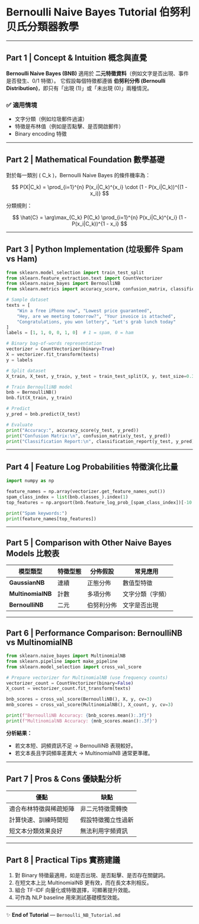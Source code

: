 # Bernoulli Naive Bayes Tutorial 伯努利贝氏分類器教學

---

## Part 1 | Concept & Intuition 概念與直覺

**Bernoulli Naive Bayes (BNB)** 適用於 **二元特徵資料**（例如文字是否出現、事件是否發生、0/1 特徵）。
它假設每個特徵都遵循 **伯努利分佈 (Bernoulli Distribution)**，即只有「出現 (1)」或「未出現 (0)」兩種情況。

### ✅ 適用情境
- 文字分類（例如垃圾郵件過濾）  
- 特徵是布林值（例如是否點擊、是否開啟郵件）  
- Binary encoding 特徵

---

## Part 2 | Mathematical Foundation 數學基礎

對於每一類別 \( C_k \)，Bernoulli Naive Bayes 的條件機率為：

$$
P(X|C_k) = \prod_{i=1}^{n} P(x_i|C_k)^{x_i} \cdot (1 - P(x_i|C_k))^{(1 - x_i)}
$$

分類規則：

$$
\hat{C} = \arg\max_{C_k} P(C_k) \prod_{i=1}^{n} P(x_i|C_k)^{x_i} (1 - P(x_i|C_k))^{1 - x_i}
$$

---

## Part 3 | Python Implementation (垃圾郵件 Spam vs Ham)

```python
from sklearn.model_selection import train_test_split
from sklearn.feature_extraction.text import CountVectorizer
from sklearn.naive_bayes import BernoulliNB
from sklearn.metrics import accuracy_score, confusion_matrix, classification_report

# Sample dataset
texts = [
    "Win a free iPhone now", "Lowest price guaranteed",
    "Hey, are we meeting tomorrow?", "Your invoice is attached",
    "Congratulations, you won lottery", "Let's grab lunch today"
]
labels = [1, 1, 0, 0, 1, 0]  # 1 = spam, 0 = ham

# Binary bag-of-words representation
vectorizer = CountVectorizer(binary=True)
X = vectorizer.fit_transform(texts)
y = labels

# Split dataset
X_train, X_test, y_train, y_test = train_test_split(X, y, test_size=0.3, random_state=42)

# Train BernoulliNB model
bnb = BernoulliNB()
bnb.fit(X_train, y_train)

# Predict
y_pred = bnb.predict(X_test)

# Evaluate
print("Accuracy:", accuracy_score(y_test, y_pred))
print("Confusion Matrix:\n", confusion_matrix(y_test, y_pred))
print("Classification Report:\n", classification_report(y_test, y_pred))
```

---

## Part 4 | Feature Log Probabilities 特徵演化比量

```python
import numpy as np

feature_names = np.array(vectorizer.get_feature_names_out())
spam_class_index = list(bnb.classes_).index(1)
top_features = np.argsort(bnb.feature_log_prob_[spam_class_index])[-10:]

print("Spam keywords:")
print(feature_names[top_features])
```

---

## Part 5 | Comparison with Other Naive Bayes Models 比較表

| 模型類型 | 特徵型態 | 分佈假設 | 常見應用 |
|-----------|-----------|-----------|-----------|
| **GaussianNB** | 連續 | 正態分佈 | 數值型特徵 |
| **MultinomialNB** | 計數 | 多項分佈 | 文字分類（字頻） |
| **BernoulliNB** | 二元 | 伯努利分佈 | 文字是否出現 |

---

## Part 6 | Performance Comparison: BernoulliNB vs MultinomialNB

```python
from sklearn.naive_bayes import MultinomialNB
from sklearn.pipeline import make_pipeline
from sklearn.model_selection import cross_val_score

# Prepare vectorizer for MultinomialNB (use frequency counts)
vectorizer_count = CountVectorizer(binary=False)
X_count = vectorizer_count.fit_transform(texts)

bnb_scores = cross_val_score(BernoulliNB(), X, y, cv=3)
mnb_scores = cross_val_score(MultinomialNB(), X_count, y, cv=3)

print(f"BernoulliNB Accuracy: {bnb_scores.mean():.3f}")
print(f"MultinomialNB Accuracy: {mnb_scores.mean():.3f}")
```

**分析結果：**
- 若文本短、詞頻資訊不足 → BernoulliNB 表現較好。
- 若文本長且字詞頻率差異大 → MultinomialNB 通常更準確。

---

## Part 7 | Pros & Cons 優缺點分析

| 優點 | 缺點 |
|------|------|
| 適合布林特徵與稀疏矩陣 | 非二元特徵需轉換 |
| 計算快速、訓練時間短 | 假設特徵獨立性過新 |
| 短文本分類效果良好 | 無法利用字頻資訊 |

---

## Part 8 | Practical Tips 實務建議

1. 對 Binary 特徵最適用，如是否出現、是否點擊、是否存在關鍵詞。  
2. 在短文本上比 MultinomialNB 更有效，而在長文本則相反。  
3. 組合 TF-IDF 向量化或特徵選擇，可顯著提升效能。  
4. 可作為 NLP baseline 用來測試基礎模型效能。

---

✨ **End of Tutorial** — `Bernoulli_NB_Tutorial.md`
